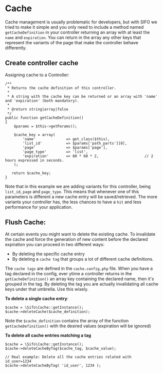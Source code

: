 ﻿Cache
=========================


Cache management is usually problematic for developers, but with SIFO we tried to make it simple and you only need to include a method named `getCacheDefinition` in your controller returning an array with at least the `name` and `expiration`. You can return in the array any other keys that represent the variants of the page that make the controller behave differently.


Create controller cache
------------------


Assigning cache to a Controller:


    /**
     * Returns the cache definition of this controller.
     *
     * A string with the cache key can be returned or an array with 'name' and 'expiration' (both mandatory).
     *
     * @return string|array|false
     */
    public function getCacheDefinition()
    {
        $params = $this->getParams();
    
        $cache_key = array(
            'name'              => get_class($this),
            'list_id'           => $params['path_parts'][0],
            'page'              => $params['page'],
            'page_type'         => 'list',
            'expiration'        => 60 * 60 * 2,                     // 2 hours expressed in seconds.
        );
    
       return $cache_key;
    }

Note that in this example we are adding variants for this controller, being `list_id`, `page` and `page_type`. This means that whenever one of this parameters is different a new cache entry will be saved/retrieved. The more variants your controller has, the less chances to have a `hit` and less performance for your application.

Flush Cache: 
------------------

At certain events you might want to delete the existing cache. To invalidate the cache and force the generation of new content before the declared expiration you can proceed in two different ways:

- By deleting the specific cache entry
- By deleting a `cache tag` that groups a lot of different cache definitions.
 
The `cache tags` are defined in the `cache.config.php` file. When you have a tag declared in the config, ever ytime a controller returns in the `getCacheDefinition()` an array key containing the declared name, then it's grouped in the tag. By deleting the tag you are actually invalidating all cache keys under that umbrella. Use this wisely.

**To delete a single cache entry**:

    $cache = \Sifo\Cache::getInstance();
    $cache->deleteCache($cache_definition);

Note the `$cache_definition` contains the array of the function `getCacheDefinition()` with the desired values (expiration will be ignored)

**To delete all cache entries matching a tag**
    
    $cache = \Sifo\Cache::getInstance();
    $cache->deleteCacheByTag($cache_tag, $cache_value);
    
    // Real example: Delete all the cache entries related with id_user=1234
    $cache->deleteCacheByTag( 'id_user', 1234 );
